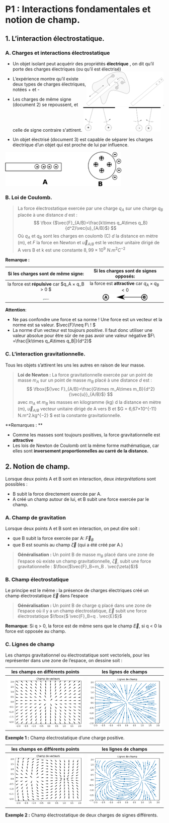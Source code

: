 # P1 : Interactions fondamentales et notion de champ.
## 1. L’interaction électrostatique.

### A. Charges et interactions électrostatique

* Un objet isolant peut acquérir des propriétés **électrique** , on dit qu’il porte des charges électriques (ou qu’il est électrisé) <img align="right" src="./doc/frottement.png" alt="frottement" style="zoom:24%;" />

* L’expérience montre qu’il existe deux types  de charges électriques, notées + et -

* Les charges de même signe (document 2) se repoussent, et celle de signe contraire s'attirent. <img src="./doc/pendules.png" alt="pendule" style="zoom:24%;" />

* Un objet électrisé (document 3) est capable de séparer les charges électrique d’un objet qui est proche de lui par influence.
<img src="./doc/influence.png" alt="influence" style="zoom:40%;" />

### B. Loi de Coulomb.

> La force électrostatique exercée par une charge $q_A$ sur une charge $q_B$  placée à une distance $d$ est : 
> $$
> \fbox {$\vec{F}_{A/B}=\frac{k\times q_A\times q_B}{d^2}\vec{u}_{A/B}$}
> $$
> Où $q_A$ et $q_B$ sont les charges en coulomb (C)  $d$ la distance en mètre (m), et $F$ la force en Newton et $\vec{u}_{A/B}$ est le vecteur unitaire dirigé de A vers B et k est une constante $8,99×10^9\ N.m^2C^{-2}$

**Remarque :**

| Si les charges sont de même signe: | Si les charges sont de signes opposés:
|:-:|:-:|
la force est **répulsive**  car  $q_A × q_B > 0 $  |  la force est **attractive**  car  $q_A × q_B < 0$  |
|<img src="./doc/répul.png" alt="répulsion" style="zoom:25%;" /> |<img src="./doc/attrac.png" alt="attraction" style="zoom:25%;" />|

**Attention**: 

* Ne pas confondre une force et sa norme ! Une force est un vecteur et la norme est sa valeur. $\vec{F}\neq F\ ! $
* La norme d’un vecteur est toujours *positive*. Il faut donc utiliser une valeur absolue pour être sûr de ne pas avoir une valeur négative $F\ =\frac{|k\times q_A\times q_B|}{d^2}$

### C. L’interaction gravitationnelle.
  Tous les objets s’attirent les uns les autres en raison de leur masse.

> **Loi de Newton :** La force gravitationnelle exercée par un point de masse $m_A$ sur un point de masse $m_B$ placé à une distance $d$ est :
>$$
\fbox{${\vec F}_{A/B}=\frac{G\times m_A\times m_B}{d^2}{\vec{u}}_{A/B}$}
$$
> avec $m_A$ et $m_B$ les masses en kilogramme (kg)  d la distance en mètre (m), $\vec{u}_{A/B}$ vecteur unitaire dirigé de A vers B et $G = 6,67×10^{-11} N.m^2.kg^{−2} $ est la constante gravitationnelle.

**Remarques : **

* Comme les masses sont toujours positives, la force gravitationnelle est **attractive**
* Les lois de Newton de Coulomb ont la même forme mathématique, car elles sont **inversement proportionnelles au carré de la distance.**

## 2. Notion de champ.

Lorsque deux points A et B sont en interaction, deux  *interprétations* sont possibles :
* B subit la force directement exercée par A.
* A créé un champ autour de lui, et B subit une force exercée par le champ.

### A. Champ de gravitation

Lorsque deux points A et B sont en interaction, on peut dire soit :
* que B subit la force exercée par A:  ${\vec{F}}_B$
* que B est soumis au champ $\vec{\zeta}$ (qui a été créé par A.)

> **Généralisation :** Un point B de masse $m_B$ placé dans une zone de l’espace où existe un champ gravitationnelle, $\vec{\zeta}$, subit une force gravitationnelle : $\fbox{$\vec{F}_B=m_B . \vec{\zeta}$}$

### B. Champ électrostatique
Le principe est le même : la présence de charges électriques créé un champ électrostatique $\vec{E}$ dans l’espace

> **Généralisation :** Un point B de charge q placé dans une zone de l’espace où il y a un champ électrostatique, $\vec{E}$ subit une force électrostatique $\fbox{$ \vec{F}_B=q . \vec{E}$}$

**Remarque**: Si q > 0, la force est de même sens que le champ $\vec{E}$,  si q < 0 la force est opposée au champ.

### C. Lignes de champ

Les champs gravitationnel ou électrostatique sont vectoriels, pour les représenter dans une zone de l’espace, on dessine soit :

| les champs en différents points                              | les lignes de champs             |
| ------------------------------------------------------------ | -------------------------------- |
| <img src="./doc/champ4.png" alt="champ" style="zoom:100%;" /> | ![lignes](./doc/ligneschamp.png) |

**Exemple 1 :** Champ électrostatique d’une charge positive.

| les champs en différents points                              | les lignes de champs                |
| ------------------------------------------------------------ | ----------------------------------- |
| <img src="./doc/champ2charges.png" alt="champ" style="zoom:100%;" /> | ![lignes](./doc/lignes2charges.png) |

**Exemple 2 :** Champ électrostatique de deux charges de signes différents.
